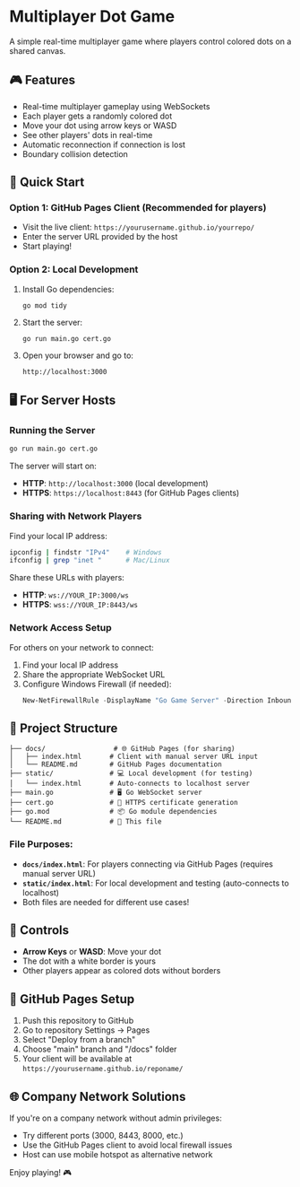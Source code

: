# Multiplayer Dot Game

A simple real-time multiplayer game where players control colored dots on a shared canvas.

## 🎮 Features

- Real-time multiplayer gameplay using WebSockets
- Each player gets a randomly colored dot
- Move your dot using arrow keys or WASD
- See other players' dots in real-time
- Automatic reconnection if connection is lost
- Boundary collision detection

## 🚀 Quick Start

### Option 1: GitHub Pages Client (Recommended for players)
- Visit the live client: `https://yourusername.github.io/yourrepo/`
- Enter the server URL provided by the host
- Start playing!

### Option 2: Local Development
1. Install Go dependencies:
   ```
   go mod tidy
   ```

2. Start the server:
   ```
   go run main.go cert.go
   ```

3. Open your browser and go to:
   ```
   http://localhost:3000
   ```

## 🖥️ For Server Hosts

### Running the Server
```bash
go run main.go cert.go
```

The server will start on:
- **HTTP**: `http://localhost:3000` (local development)
- **HTTPS**: `https://localhost:8443` (for GitHub Pages clients)

### Sharing with Network Players

Find your local IP address:
```bash
ipconfig | findstr "IPv4"    # Windows
ifconfig | grep "inet "      # Mac/Linux
```

Share these URLs with players:
- **HTTP**: `ws://YOUR_IP:3000/ws`
- **HTTPS**: `wss://YOUR_IP:8443/ws`

### Network Access Setup

For others on your network to connect:
1. Find your local IP address
2. Share the appropriate WebSocket URL
3. Configure Windows Firewall (if needed):
   ```powershell
   New-NetFirewallRule -DisplayName "Go Game Server" -Direction Inbound -Protocol TCP -LocalPort 3000,8443 -Action Allow
   ```

## 📁 Project Structure

```
├── docs/                 # 🌐 GitHub Pages (for sharing)
│   ├── index.html       # Client with manual server URL input
│   └── README.md        # GitHub Pages documentation
├── static/              # 💻 Local development (for testing)
│   └── index.html       # Auto-connects to localhost server
├── main.go              # 🖥️ Go WebSocket server
├── cert.go              # 🔐 HTTPS certificate generation
├── go.mod               # 📦 Go module dependencies
└── README.md            # 📖 This file
```

### File Purposes:
- **`docs/index.html`**: For players connecting via GitHub Pages (requires manual server URL)
- **`static/index.html`**: For local development and testing (auto-connects to localhost)
- Both files are needed for different use cases!

## 🎯 Controls

- **Arrow Keys** or **WASD**: Move your dot
- The dot with a white border is yours
- Other players appear as colored dots without borders

## 🔧 GitHub Pages Setup

1. Push this repository to GitHub
2. Go to repository Settings → Pages
3. Select "Deploy from a branch"
4. Choose "main" branch and "/docs" folder
5. Your client will be available at `https://yourusername.github.io/reponame/`

## 🌐 Company Network Solutions

If you're on a company network without admin privileges:
- Try different ports (3000, 8443, 8000, etc.)
- Use the GitHub Pages client to avoid local firewall issues
- Host can use mobile hotspot as alternative network

Enjoy playing! 🎮
